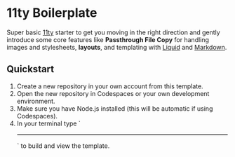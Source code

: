 # 11ty Boilerplate

Super basic [11ty](https://www.11ty.dev) starter to get you moving in the right direction and gently introduce some core features like **Passthrough File Copy** for handling images and stylesheets, **layouts**, and templating with [Liquid](https://shopify.github.io/liquid/) and [Markdown](https://www.markdownguide.org).

## Quickstart

1. Create a new repository in your own account from this template.
2. Open the new repository in Codespaces or your own development environment.
3. Make sure you have Node.js installed (this will be automatic if using Codespaces).
4. In your terminal type `<table border="1" id="books">
  
</table>` to build and view the template.
